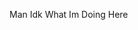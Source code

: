 Man Idk What Im Doing Here

<!---
Evil49ND/Evil49ND is a ✨ special ✨ repository because its `README.md` (this file) appears on your GitHub profile.
You can click the Preview link to take a look at your changes.
--->
